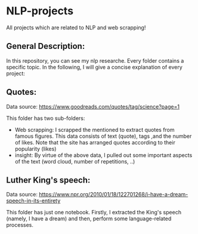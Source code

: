 # NLP-projects
All projects which are related to NLP and web scrapping!

General Description:
-----------------------
In this repository, you can see my nlp researche. Every folder contains a specific topic. In the following, I will give a concise explanation of every project:


Quotes:
--------
Data source: https://www.goodreads.com/quotes/tag/science?page=1

This folder has two sub-folders:
- Web scrapping: I scrapped the mentioned to extract quotes from famous figures. This data consists of text (quote), tags ,and the number of likes. Note that the site has arranged quotes according to their popularity (likes)
- insight: By virtue of the above data, I pulled out some important aspects of the text (word cloud, number of repetitions, ..)

Luther King's speech:
----------------------
Data source: https://www.npr.org/2010/01/18/122701268/i-have-a-dream-speech-in-its-entirety

This folder has just one notebook. Firstly, I extracted the King's speech (namely, I have a dream) and then, perform some language-related processes.
